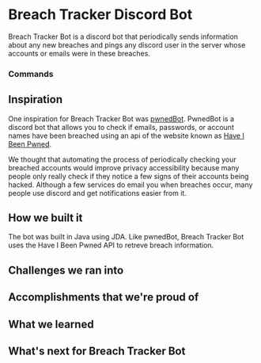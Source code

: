 # Breach Tracker Discord Bot


Breach Tracker Bot is a discord bot that periodically sends information about any new breaches and pings any discord user in the server whose accounts or emails were in these breaches. 

### Commands



## Inspiration

One inspiration for Breach Tracker Bot was [pwnedBot](https://github.com/plasticuproject/pwnedBot). PwnedBot is a discord bot that allows you to check if emails, passwords, or account names have been breached using an api of the website known as [Have I Been Pwned](https://haveibeenpwned.com/).

We thought that automating the process of periodically checking your breached accounts would improve privacy accessibility because many people only really check if they notice a few signs of their accounts being hacked. Although a few services do email you when breaches occur, many people use discord and get notifications easier from it. 


## How we built it

The bot was built in Java using JDA. Like pwnedBot, Breach Tracker Bot uses the Have I Been Pwned API to retreve breach information.

## Challenges we ran into

## Accomplishments that we're proud of

## What we learned

## What's next for Breach Tracker Bot
